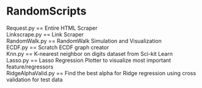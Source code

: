 # RandomScripts

Request.py == Entire HTML Scraper  
Linkscrape.py == Link Scraper  
RandomWalk.py == RandomWalk Simulation and Visualization  
ECDF.py == Scratch ECDF graph creator  
Knn.py == K-nearest neighbor on digits dataset from Sci-kit Learn  
Lasso.py == Lasso Regression Plotter to visualize most important feature/regressors  
RidgeAlphaValid.py == Find the best alpha for Ridge regression using cross validation for test data
